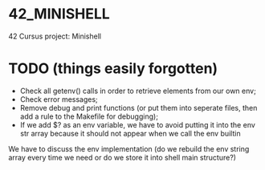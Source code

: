 # 42_MINISHELL
42 Cursus project: Minishell

# TODO (things easily forgotten)
- Check all getenv() calls in order to retrieve elements from our own env;
- Check error messages;
- Remove debug and print functions (or put them into seperate files, then add a rule to the Makefile for debugging);
- If we add $? as an env variable, we have to avoid putting it into the env str array because it should not appear when we call the env builtin

We have to discuss the env implementation (do we rebuild the env string array every time we need or do we store it into shell main structure?)
